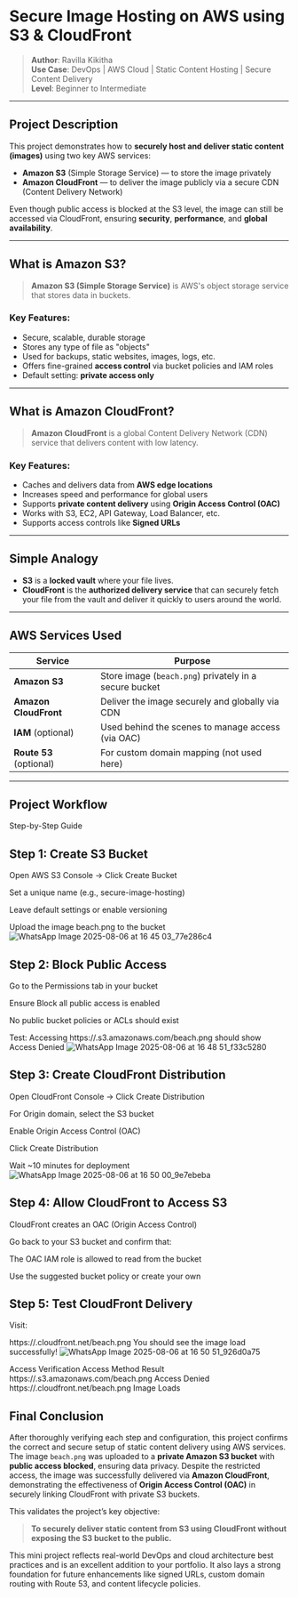 #  Secure Image Hosting on AWS using S3 & CloudFront

> **Author**: Ravilla Kikitha  
> **Use Case**: DevOps | AWS Cloud | Static Content Hosting | Secure Content Delivery  
> **Level**: Beginner to Intermediate

---

##  Project Description

This project demonstrates how to **securely host and deliver static content (images)** using two key AWS services:

- **Amazon S3** (Simple Storage Service) — to store the image privately
- **Amazon CloudFront** — to deliver the image publicly via a secure CDN (Content Delivery Network)

Even though public access is blocked at the S3 level, the image can still be accessed via CloudFront, ensuring **security**, **performance**, and **global availability**.

---

##  What is Amazon S3?

> **Amazon S3 (Simple Storage Service)** is AWS's object storage service that stores data in buckets.

###  Key Features:
- Secure, scalable, durable storage
- Stores any type of file as "objects"
- Used for backups, static websites, images, logs, etc.
- Offers fine-grained **access control** via bucket policies and IAM roles
- Default setting: **private access only**

---

## What is Amazon CloudFront?

> **Amazon CloudFront** is a global Content Delivery Network (CDN) service that delivers content with low latency.

###  Key Features:
- Caches and delivers data from **AWS edge locations**
- Increases speed and performance for global users
- Supports **private content delivery** using **Origin Access Control (OAC)**
- Works with S3, EC2, API Gateway, Load Balancer, etc.
- Supports access controls like **Signed URLs**

---

##  Simple Analogy

- **S3** is a **locked vault** where your file lives.
- **CloudFront** is the **authorized delivery service** that can securely fetch your file from the vault and deliver it quickly to users around the world.

---

##  AWS Services Used

| Service           | Purpose                                                       |
|------------------|---------------------------------------------------------------|
| **Amazon S3**     | Store image (`beach.png`) privately in a secure bucket       |
| **Amazon CloudFront** | Deliver the image securely and globally via CDN          |
| **IAM** (optional)     | Used behind the scenes to manage access (via OAC)        |
| **Route 53** (optional) | For custom domain mapping (not used here)              |

---

##  Project Workflow

 Step-by-Step Guide
## Step 1: Create S3 Bucket
Open AWS S3 Console → Click Create Bucket

Set a unique name (e.g., secure-image-hosting)

Leave default settings or enable versioning

Upload the image beach.png to the bucket
![WhatsApp Image 2025-08-06 at 16 45 03_77e286c4](https://github.com/user-attachments/assets/9418e227-bb77-4212-86a0-24e9ea520a29)


## Step 2: Block Public Access
Go to the Permissions tab in your bucket

Ensure Block all public access is enabled

No public bucket policies or ACLs should exist

Test: Accessing https://<bucket-name>.s3.amazonaws.com/beach.png should show Access Denied
![WhatsApp Image 2025-08-06 at 16 48 51_f33c5280](https://github.com/user-attachments/assets/63093f19-1d59-43ab-b368-934b4dac180d)



## Step 3: Create CloudFront Distribution
Open CloudFront Console → Click Create Distribution

For Origin domain, select the S3 bucket

Enable Origin Access Control (OAC)

Click Create Distribution

Wait ~10 minutes for deployment
![WhatsApp Image 2025-08-06 at 16 50 00_9e7ebeba](https://github.com/user-attachments/assets/812afee7-90cb-4eb9-b203-94ced7c2c4e1)


 ## Step 4: Allow CloudFront to Access S3
CloudFront creates an OAC (Origin Access Control)

Go back to your S3 bucket and confirm that:

The OAC IAM role is allowed to read from the bucket

Use the suggested bucket policy or create your own

## Step 5: Test CloudFront Delivery
Visit:


https://<your-distribution-id>.cloudfront.net/beach.png
 You should see the image load successfully!
 ![WhatsApp Image 2025-08-06 at 16 50 51_926d0a75](https://github.com/user-attachments/assets/cd566490-cb8e-4dfd-8704-2c22037f8828)


 Access Verification
Access Method	Result
https://<bucket>.s3.amazonaws.com/beach.png	 Access Denied
https://<distribution>.cloudfront.net/beach.png	 Image Loads

##  Final Conclusion

After thoroughly verifying each step and configuration, this project confirms the correct and secure setup of static content delivery using AWS services. The image `beach.png` was uploaded to a **private Amazon S3 bucket** with **public access blocked**, ensuring data privacy. Despite the restricted access, the image was successfully delivered via **Amazon CloudFront**, demonstrating the effectiveness of **Origin Access Control (OAC)** in securely linking CloudFront with private S3 buckets.

This validates the project’s key objective:  
> **To securely deliver static content from S3 using CloudFront without exposing the S3 bucket to the public.**

This mini project reflects real-world DevOps and cloud architecture best practices and is an excellent addition to your portfolio. It also lays a strong foundation for future enhancements like signed URLs, custom domain routing with Route 53, and content lifecycle policies.







